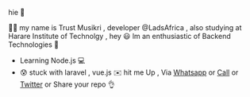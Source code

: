  hie 👋  
 
   💂‍♂️ my name is Trust Musikri , developer @LadsAfrica , also studying at Harare Institute of Technolgy , 
   hey 😃 lm an enthusiastic of Backend Technologies 💪  
  
 - Learning Node.js  💻 
 - 😰 stuck with laravel , vue.js  ✉️ hit me Up ,  Via [Whatsapp](https://api.whatsapp.com/send?phone=263782504742 ) or [Call](tel:263782504742) or [Twitter](https://twitter.com/TrustMusikiri) or Share your repo 👌

